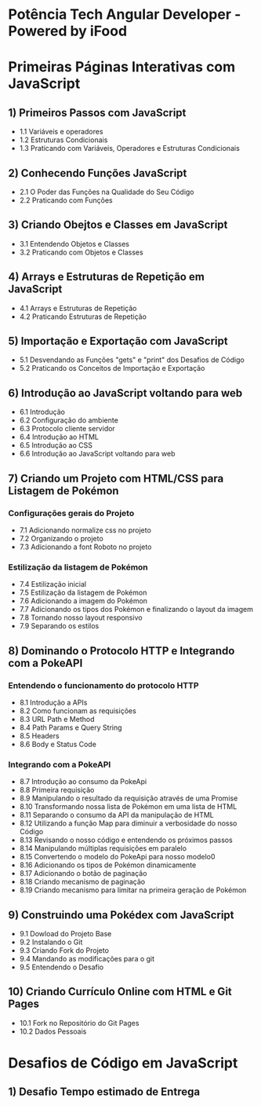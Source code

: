 # Potência Tech Angular Developer - Powered by iFood

# Primeiras Páginas Interativas com JavaScript

## 1) Primeiros Passos com JavaScript

- 1.1 Variáveis e operadores
- 1.2 Estruturas Condicionais
- 1.3 Praticando com Variáveis, Operadores e Estruturas Condicionais

## 2) Conhecendo Funções JavaScript

- 2.1 O Poder das Funções na Qualidade do Seu Código
- 2.2 Praticando com Funções

## 3) Criando Obejtos e Classes em JavaScript

- 3.1 Entendendo Objetos e Classes
- 3.2 Praticando com Objetos e Classes

## 4) Arrays e Estruturas de Repetição em JavaScript

- 4.1 Arrays e Estruturas de Repetição
- 4.2 Praticando Estruturas de Repetição

## 5) Importação e Exportação com JavaScript

- 5.1 Desvendando as Funções "gets" e "print" dos Desafios de Código
- 5.2 Praticando os Conceitos de Importação e Exportação

## 6) Introdução ao JavaScript voltando para web

- 6.1 Introdução
- 6.2 Configuração do ambiente
- 6.3 Protocolo cliente servidor
- 6.4 Introdução ao HTML
- 6.5 Introdução ao CSS
- 6.6 Introdução ao JavaScript voltando para web

## 7) Criando um Projeto com HTML/CSS para Listagem de Pokémon

### Configurações gerais do Projeto

- 7.1 Adicionando normalize css no projeto
- 7.2 Organizando o projeto
- 7.3 Adicionando a font Roboto no projeto

### Estilização da listagem de Pokémon

- 7.4 Estilização inicial
- 7.5 Estilização da listagem de Pokémon
- 7.6 Adicionando a imagem do Pokémon
- 7.7 Adicionando os tipos dos Pokémon e finalizando o layout da imagem
- 7.8 Tornando nosso layout responsivo
- 7.9 Separando os estilos

## 8) Dominando o Protocolo HTTP e Integrando com a PokeAPI

### Entendendo o funcionamento do protocolo HTTP

- 8.1 Introdução a APIs
- 8.2 Como funcionam as requisições
- 8.3 URL Path e Method
- 8.4 Path Params e Query String
- 8.5 Headers
- 8.6 Body e Status Code

### Integrando com a PokeAPI

- 8.7 Introdução ao consumo da PokeApi
- 8.8 Primeira requisição
- 8.9 Manipulando o resultado da requisição através de uma Promise
- 8.10 Transformando nossa lista de Pokémon em uma lista de HTML
- 8.11 Separando o consumo da API da manipulação de HTML
- 8.12 Utilizando a função Map para diminuir a verbosidade do nosso Código
- 8.13 Revisando o nosso código e entendendo os próximos passos
- 8.14 Manipulando múltiplas requisições em paralelo
- 8.15 Convertendo o modelo do PokeApi para nosso modelo0
- 8.16 Adicionando os tipos de Pokémon dinamicamente
- 8.17 Adicionando o botão de paginação
- 8.18 Criando mecanismo de paginação
- 8.19 Criando mecanismo para limitar na primeira geração de Pokémon

## 9) Construindo uma Pokédex com JavaScript

- 9.1 Dowload do Projeto Base
- 9.2 Instalando o Git
- 9.3 Criando Fork do Projeto
- 9.4 Mandando as modificações para o git
- 9.5 Entendendo o Desafio

## 10) Criando Currículo Online com HTML e Git Pages

- 10.1 Fork no Repositório do Git Pages
- 10.2 Dados Pessoais

# Desafios de Código em JavaScript

## 1) Desafio Tempo estimado de Entrega


